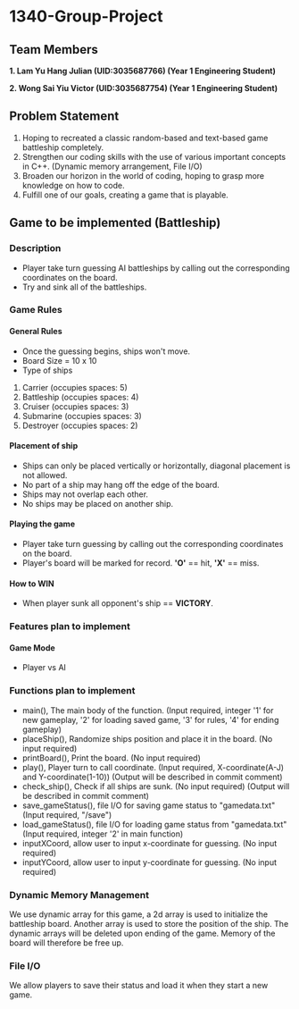 # 1340-Group-Project
## Team Members
**1. Lam Yu Hang Julian (UID:3035687766) (Year 1 Engineering Student)**

**2. Wong Sai Yiu Victor (UID:3035687754) (Year 1 Engineering Student)**

## Problem Statement
1. Hoping to recreated a classic random-based and text-based game battleship completely. 
2. Strengthen our coding skills with the use of various important concepts in C++. (Dynamic memory arrangement, File I/O)
3. Broaden our horizon in the world of coding, hoping to grasp more knowledge on how to code.
4. Fulfill one of our goals, creating a game that is playable.

## Game to be implemented (Battleship)
### Description
- Player take turn guessing AI battleships by calling out the corresponding coordinates on the board.
- Try and sink all of the battleships.

### Game Rules
#### General Rules
- Once the guessing begins, ships won't move.
- Board Size = 10 x 10
- Type of ships
1. Carrier (occupies spaces: 5)
2. Battleship (occupies spaces: 4)
3. Cruiser (occupies spaces: 3)
4. Submarine (occupies spaces: 3)
5. Destroyer (occupies spaces: 2)

#### Placement of ship
- Ships can only be placed vertically or horizontally, diagonal placement is not allowed. 
- No part of a ship may hang off the edge of the board.  
- Ships may not overlap each other.  
- No ships may be placed on another ship. 

#### Playing the game
- Player take turn guessing by calling out the corresponding coordinates on the board.
- Player's board will be marked for record. **'O'** == hit, **'X'** == miss.

#### How to WIN
- When player sunk all opponent's ship == **VICTORY**.

### Features plan to implement
#### Game Mode 
- Player vs AI

### Functions plan to implement
- main(), The main body of the function. (Input required, integer '1' for new gameplay, '2' for loading saved game, '3' for rules, '4' for ending gameplay)
- placeShip(), Randomize ships position and place it in the board. (No input required)
- printBoard(), Print the board. (No input required)
- play(), Player turn to call coordinate. (Input required, X-coordinate(A-J) and Y-coordinate(1-10)) (Output will be described in commit comment)
- check_ship(), Check if all ships are sunk. (No input required) (Output will be described in commit comment)
- save_gameStatus(), file I/O for saving game status to "gamedata.txt" (Input required, "/save")
- load_gameStatus(), file I/O for loading game status from "gamedata.txt" (Input required, integer '2' in main function)
- inputXCoord, allow user to input x-coordinate for guessing. (No input required)
- inputYCoord, allow user to input y-coordinate for guessing. (No input required)

### Dynamic Memory Management
We use dynamic array for this game, a 2d array is used to initialize the battleship board. Another array is used to store the position of the ship. The dynamic arrays will be deleted upon ending of the game. Memory of the board will therefore be free up.

### File I/O
We allow players to save their status and load it when they start a new game.
